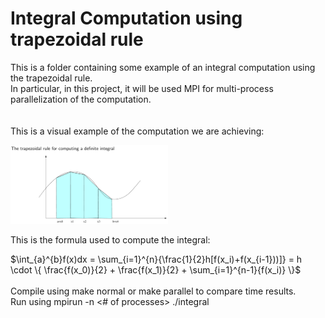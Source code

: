 # Integral Computation using trapezoidal rule
This is a folder containing some example of an integral computation using the trapezoidal rule. \
In particular, in this project, it will be used MPI for multi-process parallelization of the computation. \
\
\
This is a visual example of the computation we are achieving:

<img src="./resources/Integral.png" width=50%>

This is the formula used to compute the integral:


$\int_{a}^{b}f(x)dx = \sum_{i=1}^{n}{\frac{1}{2}h[f(x_i)+f(x_{i-1}))]} = h \cdot \{ \frac{f(x_0)}{2} + \frac{f(x_1)}{2} + \sum_{i=1}^{n-1}{f(x_i)}  \}$
\
\
Compile using make normal or make parallel to compare time results. \
Run using mpirun -n <# of processes> ./integral 
 
